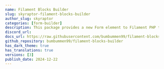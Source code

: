 ```yaml
---
name: Filament Blocks Builder
slug: skyraptor-filament-blocks-builder
author_slug: skyraptor
categories: [form-builder]
description: This package provides a new Form element to Filament PHP that allows you to add a page / content builder on any resource you want.
discord_url: 
docs_url: https://raw.githubusercontent.com/bumbummen99/filament-blocks-builder/refs/heads/master/README.md
github_repository: bumbummen99/filament-blocks-builder
has_dark_theme: true
has_translations: true
versions: [3]
publish_date: 2024-12-22
---
```

